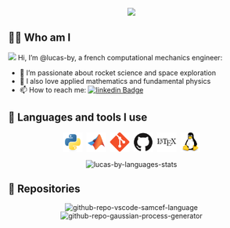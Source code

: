 <p align="center">
    <img src="https://media.giphy.com/media/26xBEamXwaMSUbV72/giphy.gif" width="320"></img>
</p>

## 👨‍🔬 Who am I

<img src="https://media.giphy.com/media/hvRJCLFzcasrR4ia7z/giphy.gif" width="15"/> Hi, I’m @lucas-by, a french computational mechanics engineer:
- 🚀 I’m passionate about rocket science and space exploration
- 👀 I also love applied mathematics and fundamental physics 
- 📫 How to reach me: [![linkedin Badge](https://img.shields.io/badge/-Lucas_Brunel-blue?style=flat&logo=linkedin&logoColor=white)](https://www.linkedin.com/in/lucas-brunel-)

## 🔧 Languages and tools I use

<p align="center">
    <img src="https://raw.githubusercontent.com/devicons/devicon/1119b9f84c0290e0f0b38982099a2bd027a48bf1/icons/python/python-original.svg" title="Python" alt="Python" width="40" height="40"/>&nbsp;
    <img src="https://raw.githubusercontent.com/devicons/devicon/1119b9f84c0290e0f0b38982099a2bd027a48bf1/icons/matlab/matlab-original.svg" title="Matlab" alt="Matlab" width="40" height="40"/>&nbsp;
    <img src="https://raw.githubusercontent.com/devicons/devicon/1119b9f84c0290e0f0b38982099a2bd027a48bf1/icons/git/git-original.svg" title="Git" alt="Git" width="40" height="40"/>&nbsp;
    <img src="https://raw.githubusercontent.com/devicons/devicon/1119b9f84c0290e0f0b38982099a2bd027a48bf1/icons/github/github-original.svg" title="GitHub" alt="GitHub" width="40" height="40"/>&nbsp;
    <img src="https://raw.githubusercontent.com/devicons/devicon/1119b9f84c0290e0f0b38982099a2bd027a48bf1/icons/latex/latex-original.svg" title="LaTeX" alt="LaTeX" width="40" height="40"/>&nbsp;
    <img src="https://raw.githubusercontent.com/devicons/devicon/1119b9f84c0290e0f0b38982099a2bd027a48bf1/icons/linux/linux-original.svg" title="Linux" alt="Linux" width="40" height="40"/>
</p>
<p align="center">
    <img width="282" src="https://github-readme-stats.vercel.app/api/top-langs/?username=lucas-by&layout=compact&theme=dracula&hide_border=true" alt="lucas-by-languages-stats">
</p>

## 📘 Repositories

<p align="center">
    <img width="282" src="https://denvercoder1-github-readme-stats.vercel.app/api/pin/?username=lucas-by&repo=vscode-samcef-language&theme=dracula&hide_border=true" alt="github-repo-vscode-samcef-language">
    <img width="282" src="https://denvercoder1-github-readme-stats.vercel.app/api/pin/?username=lucas-by&repo=gaussian-process-generator&theme=dracula&hide_border=true" alt="github-repo-gaussian-process-generator">
</p>

